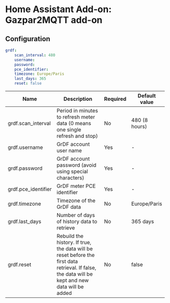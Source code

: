 # Home Assistant Add-on: Gazpar2MQTT add-on

## Configuration

```yaml
grdf:
    scan_interval: 480
    username:
    password:
    pce_identifier:
    timezone: Europe/Paris
    last_days: 365
    reset: false 
```

| Name | Description | Required | Default value |
|---|---|---|---|
| grdf.scan_interval  |  Period in minutes to refresh meter data (0 means one single refresh and stop)  | No | 480 (8 hours) |
| grdf.username  |  GrDF account user name | Yes | - |
| grdf.password  | GrDF account password (avoid using special characters)  | Yes | - |
| grdf.pce_identifier  | GrDF meter PCE identifier | Yes | - |
| grdf.timezone | Timezone of the GrDF data | No | Europe/Paris |
| grdf.last_days  | Number of days of history data to retrieve  | No | 365 days |
| grdf.reset  | Rebuild the history. If true, the data will be reset before the first data retrieval. If false, the data will be kept and new data will be added  | No | false |
